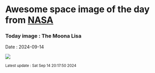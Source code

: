 
# Awesome space image of the day from [NASA](https://api.nasa.gov/)

### Today image : The Moona Lisa
Date : 2024-09-14

![](https://apod.nasa.gov/apod/image/2409/Moonalisa_Example1024.jpg)

<small>Latest update : Sat Sep 14 20:17:50 2024</small>
        